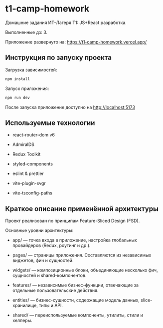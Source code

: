 # t1-camp-homework

Домашние задания ИТ-Лагеря Т1: JS+React разработка.

Выполненные дз: 3.

Приложение развернуто на: https://t1-camp-homework.vercel.app/

## Инструкция по запуску проекта

Загрузка зависимостей:

```bash
npm install
```

Запуск приложения:

```bash
npm run dev
```

После запуска приложение доступно на [http://localhost:5173](http://localhost:5173)

## Используемые технологии

- react-router-dom v6

- AdmiralDS

- Redux Toolkit

- styled-components

- eslint & prettier

- vite-plugin-svgr

- vite-tsconfig-paths

## Краткое описание применённой архитектуры

Проект реализован по принципам Feature-Sliced Design (FSD).

Основные уровни архитектуры:

- app/ — точка входа в приложение, настройка глобальных провайдеров (Redux, роутинг и др.).

- pages/ — страницы приложения. Составляются из независимых виджетов, фич и сущностей.

- widgets/ — композиционные блоки, объединяющие несколько фич, сущностей и shared-компонентов.

- features/ — независимые бизнес-функции, отвечающие за отдельные пользовательские действия.

- entities/ — бизнес-сущности, содержащие модель данных, slice-хранилище, типы и API.

- shared/ — переиспользуемые компоненты, утилиты, стили и хелперы.
